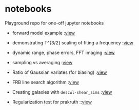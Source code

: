 # notebooks
Playground repo for one-off jupyter notebooks

* forward model example 
:[view](https://nbviewer.jupyter.org/github/slosar/notebooks/blob/master/forward_model_fitting_demo.ipynb)

* demonstrating T^{3/2} scaling of fiting a frequency :[view](https://nbviewer.jupyter.org/github/slosar/notebooks/blob/master/frequency_fit.ipynb)

* dynamic range, phase errors, FFT imaging :[view](https://nbviewer.jupyter.org/github/slosar/notebooks/blob/master/dynamic_rnage_fft.ipynb)

* sampling vs averaging 
:[view](https://nbviewer.jupyter.org/github/slosar/notebooks/blob/master/sampling_vs_averaging.ipynb)

* Ratio of Gaussian variates (for biasing) 
:[view](https://nbviewer.jupyter.org/github/slosar/notebooks/blob/master/GaussRations.ipynb)

* FRB line search algorithm 
:[view](https://nbviewer.jupyter.org/github/slosar/notebooks/blob/master/FRB_algo.ipynb)

* Creating galaxies with `descwl-shear_sims`
:[view](https://nbviewer.jupyter.org/github/slosar/notebooks/blob/master/GalaxyGen.ipynb)

* Regularization test for prakruth 
::[view](https://nbviewer.jupyter.org/github/slosar/notebooks/blob/master/regularization_test.ipynb)

